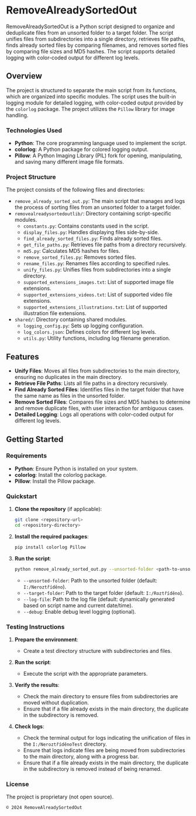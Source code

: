 # RemoveAlreadySortedOut

RemoveAlreadySortedOut is a Python script designed to organize and deduplicate files from an unsorted folder to a target folder. The script unifies files from subdirectories into a single directory, retrieves file paths, finds already sorted files by comparing filenames, and removes sorted files by comparing file sizes and MD5 hashes. The script supports detailed logging with color-coded output for different log levels.

## Overview

The project is structured to separate the main script from its functions, which are organized into specific modules. The script uses the built-in logging module for detailed logging, with color-coded output provided by the `colorlog` package. The project utilizes the `Pillow` library for image handling.

### Technologies Used

- **Python**: The core programming language used to implement the script.
- **colorlog**: A Python package for colored logging output.
- **Pillow**: A Python Imaging Library (PIL) fork for opening, manipulating, and saving many different image file formats.

### Project Structure

The project consists of the following files and directories:

- `remove_already_sorted_out.py`: The main script that manages and logs the process of sorting files from an unsorted folder to a target folder.
- `removealreadysortedoutlib/`: Directory containing script-specific modules.
  - `constants.py`: Contains constants used in the script.
  - `display_files.py`: Handles displaying files side-by-side.
  - `find_already_sorted_files.py`: Finds already sorted files.
  - `get_file_paths.py`: Retrieves file paths from a directory recursively.
  - `md5.py`: Calculates MD5 hashes for files.
  - `remove_sorted_files.py`: Removes sorted files.
  - `rename_files.py`: Renames files according to specified rules.
  - `unify_files.py`: Unifies files from subdirectories into a single directory.
  - `supported_extensions_images.txt`: List of supported image file extensions.
  - `supported_extensions_videos.txt`: List of supported video file extensions.
  - `supported_extensions_illustrations.txt`: List of supported illustration file extensions.
- `shared/`: Directory containing shared modules.
  - `logging_config.py`: Sets up logging configuration.
  - `log_colors.json`: Defines colors for different log levels.
  - `utils.py`: Utility functions, including log filename generation.

## Features

- **Unify Files**: Moves all files from subdirectories to the main directory, ensuring no duplicates in the main directory.
- **Retrieve File Paths**: Lists all file paths in a directory recursively.
- **Find Already Sorted Files**: Identifies files in the target folder that have the same name as files in the unsorted folder.
- **Remove Sorted Files**: Compares file sizes and MD5 hashes to determine and remove duplicate files, with user interaction for ambiguous cases.
- **Detailed Logging**: Logs all operations with color-coded output for different log levels.

## Getting Started

### Requirements

- **Python**: Ensure Python is installed on your system.
- **colorlog**: Install the colorlog package.
- **Pillow**: Install the Pillow package.

### Quickstart

1. **Clone the repository** (if applicable):

   ```bash
   git clone <repository-url>
   cd <repository-directory>
   ```

2. **Install the required packages**:

   ```bash
   pip install colorlog Pillow
   ```

3. **Run the script**:

   ```bash
   python remove_already_sorted_out.py --unsorted-folder <path-to-unsorted-folder> --target-folder <path-to-target-folder> --log-file <path-to-log-file> --debug
   ```

   - `--unsorted-folder`: Path to the unsorted folder (default: `I:/Neroztříděno`).
   - `--target-folder`: Path to the target folder (default: `I:/Roztříděno`).
   - `--log-file`: Path to the log file (default: dynamically generated based on script name and current date/time).
   - `--debug`: Enable debug level logging (optional).

### Testing Instructions

1. **Prepare the environment**:
   - Create a test directory structure with subdirectories and files.

2. **Run the script**:
   - Execute the script with the appropriate parameters.

3. **Verify the results**:
   - Check the main directory to ensure files from subdirectories are moved without duplication.
   - Ensure that if a file already exists in the main directory, the duplicate in the subdirectory is removed.

4. **Check logs**:
   - Check the terminal output for logs indicating the unification of files in the `I:/NeroztříděnoTest` directory.
   - Ensure that logs indicate files are being moved from subdirectories to the main directory, along with a progress bar.
   - Ensure that if a file already exists in the main directory, the duplicate in the subdirectory is removed instead of being renamed.

### License

The project is proprietary (not open source).

```
© 2024 RemoveAlreadySortedOut
```